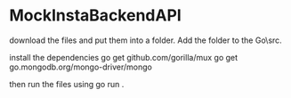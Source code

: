 # MockInstaBackendAPI

download the files and put them into a folder. Add the folder to the Go\src. 

install the dependencies
go get github.com/gorilla/mux
go get go.mongodb.org/mongo-driver/mongo

then run the files using 
go run .

